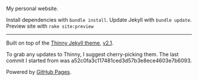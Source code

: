 My personal website.

Install dependencies with `bundle install`.
Update Jekyll with `bundle update`.
Preview site with `rake site:preview`

----

Built on top of the [Thinny Jekyll theme](https://github.com/camporez/Thinny),
[v2.1](http://camporez.com/blog/hello-cosette/).

To grab any updates to Thinny, I suggest cherry-picking them.
The last commit I started from was a52c0fa3c117481ced3d57b3e8ece4603e7b6093.

Powered by [GitHub Pages](https://pages.github.com/).
